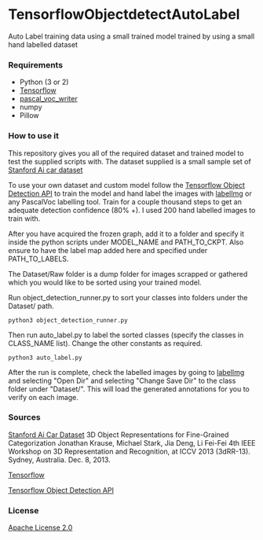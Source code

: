 # TensorflowObjectdetectAutoLabel
Auto Label training data using a small trained model trained by using a small hand labelled dataset


### Requirements

- Python (3 or 2)
- [Tensorflow](https://github.com/tensorflow/tensorflow)
- [pascal_voc_writer](https://github.com/AndrewCarterUK/pascal-voc-writer)
- numpy
- Pillow

### How to use it

This repository gives you all of the required dataset and trained model to test the supplied scripts with. The dataset supplied is a small sample set of [Stanford Ai car dataset](http://ai.stanford.edu/~jkrause/cars/car_dataset.html)

To use your own dataset and custom model follow the [Tensorflow Object Detection API](https://github.com/tensorflow/models/tree/master/research/object_detection) to train the model and hand label the images with [labelImg](https://github.com/tzutalin/labelImg) or any PascalVoc labelling tool. Train for a couple thousand steps to get an adequate detection confidence (80% +). I used 200 hand labelled images to train with.

After you have acquired the frozen graph, add it to a folder and specify it inside the python scripts under MODEL_NAME and PATH_TO_CKPT. Also ensure to have the label map added here and specified under PATH_TO_LABELS. 

The Dataset/Raw folder is a dump folder for images scrapped or gathered which you would like to be sorted using your trained model. 

Run object_detection_runner.py to sort your classes into folders under the Dataset/ path. 

    python3 object_detection_runner.py
    
Then run auto_label.py to label the sorted classes (specify the classes in CLASS_NAME list). Change the other constants as required. 

    python3 auto_label.py
    
After the run is complete, check the labelled images by going to [labelImg](https://github.com/tzutalin/labelImg) and selecting "Open Dir" and selecting "Change Save Dir" to the class folder under "Dataset/". This will load the generated annotations for you to verify on each image. 


### Sources

[Stanford Ai Car Dataset](http://ai.stanford.edu/~jkrause/cars/car_dataset.html)
3D Object Representations for Fine-Grained Categorization
Jonathan Krause, Michael Stark, Jia Deng, Li Fei-Fei
4th IEEE Workshop on 3D Representation and Recognition, at ICCV 2013 (3dRR-13). Sydney, Australia. Dec. 8, 2013.

[Tensorflow](https://github.com/tensorflow/tensorflow)

[Tensorflow Object Detection API](https://github.com/tensorflow/models/tree/master/research/object_detection)


### License

[Apache License 2.0](https://github.com/Benehiko/TensorflowObjectdetectAutoLabel/blob/master/LICENSE)
